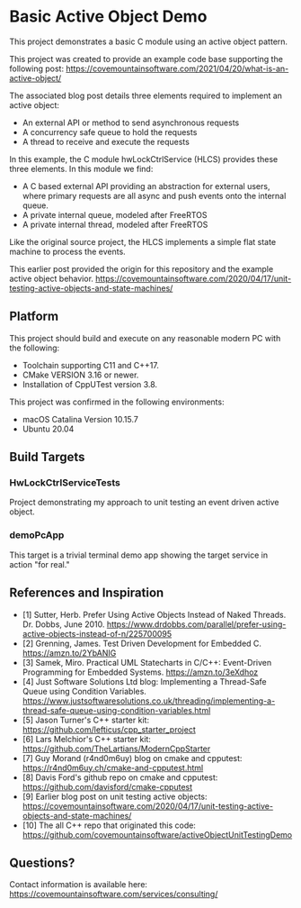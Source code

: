 # Basic Active Object Demo
This project demonstrates a basic C module using an active object pattern.

This project was created to provide an example code base supporting the following post: https://covemountainsoftware.com/2021/04/20/what-is-an-active-object/

The associated blog post details three elements required to implement an active object:

* An external API or method to send asynchronous requests
* A concurrency safe queue to hold the requests
* A thread to receive and execute the requests

In this example, the C module hwLockCtrlService (HLCS) provides these three elements.
In this module we find:
* A C based external API providing an abstraction for external users, where primary requests are all async and push events onto the internal queue.
* A private internal queue, modeled after FreeRTOS
* A private internal thread, modeled after FreeRTOS

Like the original source project, the HLCS implements a simple flat state machine to process the events.

This earlier post provided the origin for this repository and the example active object behavior.
https://covemountainsoftware.com/2020/04/17/unit-testing-active-objects-and-state-machines/

## Platform
This project should build and execute on any reasonable modern PC with the following:
* Toolchain supporting C11 and C++17.
* CMake VERSION 3.16 or newer.
* Installation of CppUTest version 3.8.

This project was confirmed in the following environments:
* macOS Catalina Version 10.15.7
* Ubuntu 20.04

## Build Targets
### HwLockCtrlServiceTests
Project demonstrating my approach to unit testing an event driven active object.

### demoPcApp
This target is a trivial terminal demo app showing the target service in action "for real."

## References and Inspiration
* [1] Sutter, Herb. Prefer Using Active Objects Instead of Naked Threads. Dr. Dobbs, June 2010. https://www.drdobbs.com/parallel/prefer-using-active-objects-instead-of-n/225700095
* [2] Grenning, James. Test Driven Development for Embedded C. https://amzn.to/2YbANIG 
* [3] Samek, Miro. Practical UML Statecharts in C/C++: Event-Driven Programming for Embedded Systems. https://amzn.to/3eXdhoz
* [4] Just Software Solutions Ltd blog: Implementing a Thread-Safe Queue using Condition Variables. https://www.justsoftwaresolutions.co.uk/threading/implementing-a-thread-safe-queue-using-condition-variables.html
* [5] Jason Turner's C++ starter kit: https://github.com/lefticus/cpp_starter_project
* [6] Lars Melchior's C++ starter kit: https://github.com/TheLartians/ModernCppStarter
* [7] Guy Morand (r4nd0m6uy) blog on cmake and cpputest: https://r4nd0m6uy.ch/cmake-and-cpputest.html
* [8] Davis Ford's github repo on cmake and cpputest: https://github.com/davisford/cmake-cpputest
* [9] Earlier blog post on unit testing active objects: https://covemountainsoftware.com/2020/04/17/unit-testing-active-objects-and-state-machines/
* [10] The all C++ repo that originated this code: https://github.com/covemountainsoftware/activeObjectUnitTestingDemo

## Questions?
Contact information is available here:
https://covemountainsoftware.com/services/consulting/
